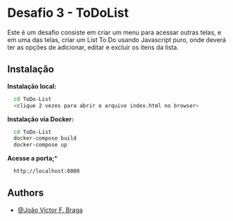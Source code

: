 
# Desafio 3 - ToDoList

Este é um desafio consiste em criar um menu para acessar outras telas, e em uma das telas, criar um List To Do usando Javascript puro, onde deverá ter as opções de adicionar, editar e excluir os itens da lista.  


## Instalação


**Instalação local:**

```bash
  cd ToDo-List
  <clique 2 vezes para abrir o arquivo index.html no browser>
```
    

**Instalação via Docker:**

```bash
  cd ToDo-List
  docker-compose build
  docker-compose up
```

**Acesse a porta;***
```bash 
  http://localhost:8080 
```


## Authors

- [@João Victor F. Braga](https://www.linkedin.com/in/d3moon)

